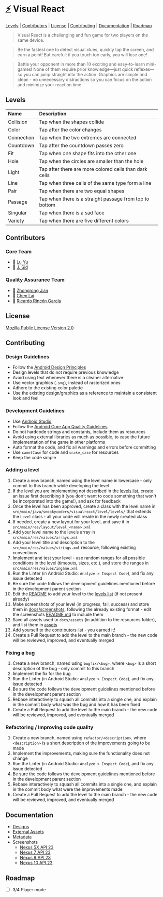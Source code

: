 # [:zap:](https://play.google.com/store/apps/details?id=sneakycoders.visualreact) Visual React
[Levels](#levels) |
[Contributors](#contributors) |
[License](#license) |
[Contributing](#contributing) |
[Documentation](#documentation) |
[Roadmap](#roadmap)



> Visual React is a challenging and fun game for two players on the same device.

> Be the fastest one to detect visual clues, quickly tap the screen, and earn a point! But careful: if you touch too early, you will lose one!

> Battle your opponent in more than 10 exciting and easy-to-learn mini-games! None of them require prior knowledge—just quick reflexes—so you can jump straight into the action. Graphics are simple and clean - no unnecessary distractions so you can focus on the action and minimize your reaction time.

## <a name="levels"></a> Levels
| Name       | Description                                             |
|:-----------|:--------------------------------------------------------|
| Collision  | Tap when the shapes collide                             |
| Color      | Tap after the color changes                             |
| Connection | Tap when the two extremes are connected                 |
| Countdown  | Tap after the countdown passes zero                     |
| Fit        | Tap when one shape fits into the other one              |
| Hole       | Tap when the circles are smaller than the hole          |
| Light      | Tap after there are more colored cells than dark cells  |
| Line       | Tap when three cells of the same type form a line       |
| Pair       | Tap when there are two equal shapes                     |
| Passage    | Tap when there is a straight passage from top to bottom |
| Singular   | Tap when there is a sad face                            |
| Variety    | Tap when there are five different colors                |

## <a name="contributors"></a> Contributors
### Core Team <a name="core-team"></a>
* :rooster: [Lu Yu](https://github.com/yulu1701)
* :see_no_evil: [J. Sid](https://github.com/jsidrach)

### Quality Assurance Team <a name="quality-assurance"></a>
* :goat: [Zhongrong Jian](https://github.com/miaolegewang)
* :hear_no_evil: [Chen Lai](https://github.com/claigit)
* :speak_no_evil: [Ricardo Rincón García](https://github.com/RichiRincon)

## <a name="license"></a> License
[Mozilla Public License Version 2.0](LICENSE)

## <a name="contributing"></a> Contributing
### <a name="design-guidelines"></a> Design Guidelines
* Follow the [Android Design Principles](https://developer.android.com/design/get-started/principles.html)
* Design levels that do not require previous knowledge
* Avoid using text whenever there is a cleaner alternative
* Use vector graphics (```.svg```), instead of rasterized ones
* Adhere to the existing color palette
* Use the existing design/graphics as a reference to maintain a consistent look and feel

### <a name="development-guidelines"></a> Development Guidelines
* Use [Android Studio](https://developer.android.com/studio/index.html)
* Follow the [Android Core App Quality Guidelines](https://developer.android.com/distribute/essentials/quality/core.html)
* Do not hardcode strings and constants, include them as resources
* Avoid using external libraries as much as possible, to ease the future implementation of the game in other platforms
* Auto format the code, and fix all warnings and errors before committing
* Use ```camelCase``` for code and ```snake_case``` for resources
* Keep the code simple

### <a name="adding-a-level"></a> Adding a level
1. Create a new branch, named using the level name in lowercase - only commit to this branch while developing the level
2. If the level you are implementing not described in the [levels list](#levels), create an Issue first describing it (you don't want to code something that won't be incorporated into the game!), and ask for feedback
3. Once the level has been approved, create a class with the level name in ```src/main/java/sneakycoders/visualreact/level/levels/``` that extends the ```Level``` class - all your code will reside in the newly created class
4. If needed, create a new layout for your level, and save it in ```src/main/res/layout/level_<name>.xml```
5. Add your level name to the levels array in ```src/main/res/values/arrays.xml```
6. Add your level title and description to the ```src/main/res/values/strings.xml``` resource, following existing conventions
7. Implement and test your level - use random ranges for all possible conditions in the level (timeouts, sizes, etc.), and store the ranges in ```src/main/res/values/ingame.xml```
8. Run the Linter (in Android Studio: ```Analyze > Inspect Code```), and fix any issue detected
9. Be sure the code follows the development guidelines mentioned before in the development parent section
10. Edit the [README](README.md) to add your level to the [levels list](#levels) (if not present already)
11. Make screenshots of your level (in progress, fail, success) and store them in [docs/screenshots](docs/screenshots), following the already existing format - edit the screenshots [README.md](docs/screenshots/README.md) to include them
12. Save all assets used to ```docs/assets``` (in addition to the resources folder), and list them in [assets](#assets)
13. Add yourself to the [contributors list](#contributors) - you earned it!
14. Create a Pull Request to add the level to the main branch - the new code will be reviewed, improved, and eventually merged

### <a name="fixing-a-bug"></a> Fixing a bug
1. Create a new branch, named using ```bugfix/<bug>```, where ```<bug>``` is a short description of the bug - only commit to this branch
2. Implement the fix for the bug
3. Run the Linter (in Android Studio: ```Analyze > Inspect Code```), and fix any issue detected
4. Be sure the code follows the development guidelines mentioned before in the development parent section
5. Rebase interactively to squash all commits into a single one, and explain in the commit body what was the bug and how it has been fixed
6. Create a Pull Request to add the level to the main branch - the new code will be reviewed, improved, and eventually merged

### <a name="refactoring"></a> Refactoring / Improving code quality
1. Create a new branch, named using ```refactor/<description>```, where ```<description>``` is a short description of the improvements going to be made
2. Implement the improvements, making sure the functionality does not change
3. Run the Linter (in Android Studio: ```Analyze > Inspect Code```), and fix any issue detected
4. Be sure the code follows the development guidelines mentioned before in the development parent section
5. Rebase interactively to squash all commits into a single one, and explain in the commit body what were the improvements made
6. Create a Pull Request to add the level to the main branch - the new code will be reviewed, improved, and eventually merged

## <a name="documentation"></a> Documentation
* [Designs](docs/designs/README.md)
* [External Assets](docs/external-assets/README.md)
* [Metadata](docs/metadata/README.md)
* Screenshots
  * [Nexus 5X API 23](docs/screenshots/nexus-5x-api-23/README.md)
  * [Nexus 7 API 23](docs/screenshots/nexus-7-api-23/README.md)
  * [Nexus 9 API 23](docs/screenshots/nexus-9-api-23/README.md)
  * [Nexus 10 API 23](docs/screenshots/nexus-10-api-23/README.md)

## <a name="roadmap"></a> Roadmap
- [ ] 3/4 Player mode
